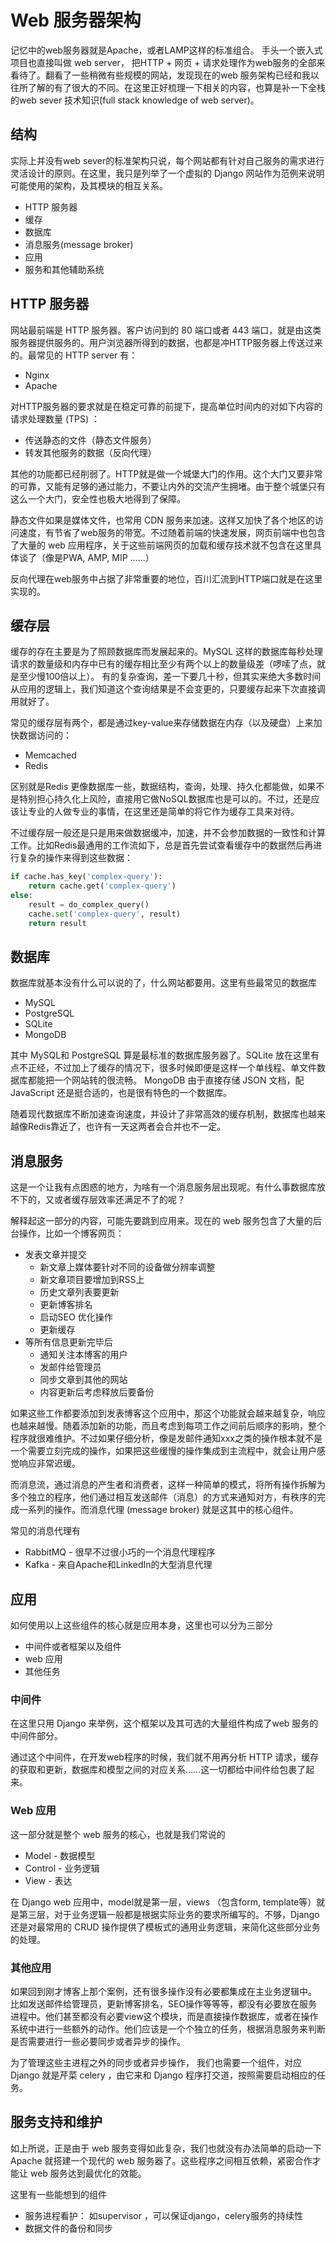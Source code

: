 # Web 服务器架构

记忆中的web服务器就是Apache，或者LAMP这样的标准组合。 手头一个嵌入式项目也直接叫做 web server， 把HTTP + 网页 + 请求处理作为web服务的全部来看待了。翻看了一些稍微有些规模的网站，发现现在的web 服务架构已经和我以往所了解的有了很大的不同。在这里正好梳理一下相关的内容，也算是补一下全栈的web sever 技术知识(full stack knowledge of web server)。

## 结构

实际上并没有web sever的标准架构只说，每个网站都有针对自己服务的需求进行灵活设计的原则。在这里，我只是列举了一个虚拟的 Django 网站作为范例来说明可能使用的架构，及其模块的相互关系。

- HTTP 服务器
- 缓存
- 数据库
- 消息服务(message broker)
- 应用
- 服务和其他辅助系统

## HTTP 服务器

网站最前端是 HTTP 服务器。客户访问到的 80 端口或者 443 端口，就是由这类服务器提供服务的。用户浏览器所得到的数据，也都是冲HTTP服务器上传送过来的。最常见的 HTTP server 有：

- Nginx
- Apache

对HTTP服务器的要求就是在稳定可靠的前提下，提高单位时间内的对如下内容的请求处理数量 (TPS) ：

- 传送静态的文件（静态文件服务）
- 转发其他服务的数据（反向代理）

其他的功能都已经削弱了。HTTP就是做一个城堡大门的作用。这个大门又要非常的可靠，又能有足够的通过能力，不要让内外的交流产生拥堵。由于整个城堡只有这么一个大门，安全性也极大地得到了保障。

静态文件如果是媒体文件，也常用 CDN 服务来加速。这样又加快了各个地区的访问速度，有节省了web服务的带宽。不过随着前端的快速发展，网页前端中也包含了大量的 web 应用程序，关于这些前端网页的加载和缓存技术就不包含在这里具体谈了（像是PWA, AMP, MIP ……）

反向代理在web服务中占据了非常重要的地位，百川汇流到HTTP端口就是在这里实现的。

## 缓存层

缓存的存在主要是为了照顾数据库而发展起来的。MySQL 这样的数据库每秒处理请求的数量级和内存中已有的缓存相比至少有两个以上的数量级差（啰嗦了点，就是至少慢100倍以上）。 有的复杂查询，差一下要几十秒，但其实来绝大多数时间从应用的逻辑上，我们知道这个查询结果是不会变更的，只要缓存起来下次直接调用就好了。

常见的缓存层有两个，都是通过key-value来存储数据在内存（以及硬盘）上来加快数据访问的：

- Memcached 
- Redis

区别就是Redis 更像数据库一些，数据结构，查询，处理、持久化都能做，如果不是特别担心持久化上风险，直接用它做NoSQL数据库也是可以的。不过，还是应该让专业的人做专业的事情，在这里还是简单的将它作为缓存工具来对待。

不过缓存层一般还是只是用来做数据缓冲，加速，并不会参加数据的一致性和计算工作。比如Redis最通用的工作流如下，总是首先尝试查看缓存中的数据然后再进行复杂的操作来得到这些数据：

```python
if cache.has_key('complex-query'):
	return cache.get('complex-query')
else:
	result = do_complex_query()
	cache.set('complex-query', result)
	return result
```

## 数据库

数据库就基本没有什么可以说的了，什么网站都要用。这里有些最常见的数据库

- MySQL
- PostgreSQL
- SQLite
- MongoDB

其中 MySQL和 PostgreSQL 算是最标准的数据库服务器了。SQLite 放在这里有点不正经，不过加上了缓存的情况下，很多时候即便是这样一个单线程、单文件数据库都能把一个网站转的很流畅。 MongoDB 由于直接存储 JSON 文档，配 JavaScript 还是挺合适的，也是很有特色的一个数据库。

随着现代数据库不断加速查询速度，并设计了非常高效的缓存机制，数据库也越来越像Redis靠近了，也许有一天这两者会合并也不一定。

## 消息服务

这是一个让我有点困惑的地方，为啥有一个消息服务层出现呢。有什么事数据库放不下的，又或者缓存层效率还满足不了的呢？

解释起这一部分的内容，可能先要跳到应用来。现在的 web 服务包含了大量的后台操作，比如一个博客网页：

- 发表文章并提交
  - 新文章上媒体要针对不同的设备做分辨率调整
  - 新文章项目要增加到RSS上
  - 历史文章列表要更新
  - 更新博客排名
  - 启动SEO 优化操作
  - 更新缓存
- 等所有信息更新完毕后
  - 通知关注本博客的用户
  - 发邮件给管理员
  - 同步文章到其他的网站
  - 内容更新后考虑释放后要备份

如果这些工作都要添加到发表博客这个应用中，那这个功能就会越来越复杂，响应也越来越慢。随着添加新的功能，而且考虑到每项工作之间前后顺序的影响，整个程序就很难维护。不过如果仔细分析，像是发邮件通知xxx之类的操作根本就不是一个需要立刻完成的操作，如果把这些缓慢的操作集成到主流程中，就会让用户感觉响应非常迟缓。

而消息流，通过消息的产生者和消费者，这样一种简单的模式，将所有操作拆解为多个独立的程序，他们通过相互发送邮件（消息）的方式来通知对方，有秩序的完成一系列的操作。而消息代理 (message broker) 就是这其中的核心组件。

常见的消息代理有

- RabbitMQ - 很早不过很小巧的一个消息代理程序
- Kafka - 来自Apache和LinkedIn的大型消息代理

## 应用

如何使用以上这些组件的核心就是应用本身，这里也可以分为三部分

- 中间件或者框架以及组件
- web 应用
- 其他任务

### 中间件

在这里只用 Django 来举例，这个框架以及其可选的大量组件构成了web 服务的中间件部分。

通过这个中间件，在开发web程序的时候，我们就不用再分析 HTTP 请求，缓存的获取和更新，数据库和模型之间的对应关系……这一切都给中间件给包裹了起来。

### Web 应用

这一部分就是整个 web 服务的核心，也就是我们常说的

- Model - 数据模型
- Control - 业务逻辑
- View - 表达

在 Django web 应用中，model就是第一层，views （包含form, template等）就是第三层，对于业务逻辑一般都是根据实际业务的要求所编写的。不够，Django 还是对最常用的 CRUD 操作提供了模板式的通用业务逻辑，来简化这些部分业务的处理。

### 其他应用

如果回到刚才博客上那个案例，还有很多操作没有必要都集成在主业务逻辑中。 比如发送邮件给管理员，更新博客排名，SEO操作等等等，都没有必要放在服务进程中。他们甚至都没有必要view这个模块，而是直接操作数据库，或者在操作系统中进行一些额外的动作。他们应该是一个个独立的任务，根据消息服务来判断是否需要进行一些必要同步或者异步的操作。

为了管理这些主进程之外的同步或者异步操作， 我们也需要一个组件，对应 Django 就是芹菜 celery ，由它来和 Django 程序打交道，按照需要启动相应的任务。

## 服务支持和维护

如上所说，正是由于 web 服务变得如此复杂，我们也就没有办法简单的启动一下 Apache 就搭建一个现代的 web 服务器了。这些程序之间相互依赖，紧密合作才能让 web 服务达到最优化的效能。

这里有一些能想到的组件

- 服务进程看护： 如supervisor ，可以保证django，celery服务的持续性
- 数据文件的备份和同步



